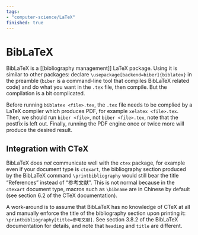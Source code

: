 ```yaml
---
tags: 
- "computer-science/LaTeX"
finished: true
---
```


# BibLaTeX

BibLaTeX is a [[bibliography management]] LaTeX package. Using it is similar to other packages: declare `\usepackage[backend=biber]{biblatex}` in the preamble (`biber` is a command-line tool that compiles BibLaTeX related code) and do what you want in the `.tex` file, then compile. But the compilation is a bit complicated.

Before running `biblatex <file>.tex`, the `.tex` file needs to be complied by a LaTeX compiler which produces PDF, for example `xelatex <file>.tex`. Then, we should run `biber <file>`, not `biber <file>.tex`, note that the postfix is left out. Finally, running the PDF engine once or twice more will produce the desired result.

## Integration with CTeX

BibLaTeX does _not_ communicate well with the `ctex` package, for example even if your document type is `ctexart`, the bibliography section produced by the BibLaTeX command `\printbibliography` would still bear the title “References” instead of “参考文献”. This is not normal because in the `ctexart` document type, macros such as `\bibname` are in Chinese by default (see section 6.2 of the CTeX documentation).

A work-around is to assume that BibLaTeX has no knowledge of CTeX at all and manually enforce the title of the bibliography section upon printing it: `\printbibliography[title=参考文献]`. See section 3.8.2 of the BibLaTeX documentation for details, and note that `heading` and `title` are different.
